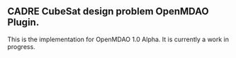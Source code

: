## CADRE CubeSat design problem OpenMDAO Plugin.


This is the implementation for OpenMDAO 1.0 Alpha. It is currently a work in progress.